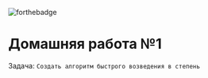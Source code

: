 ![forthebadge](https://forthebadge.com/images/badges/made-with-c-plus-plus.svg)
# Домашняя работа №1
Задача: `Создать алгоритм быстрого возведения в степень`

